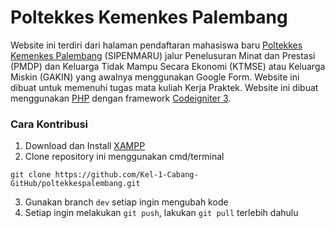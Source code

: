 # Poltekkes Kemenkes Palembang

Website ini terdiri dari halaman pendaftaran mahasiswa baru [Poltekkes Kemenkes Palembang](https://poltekkespalembang.ac.id/) (SIPENMARU) jalur Penelusuran Minat dan Prestasi (PMDP) dan Keluarga Tidak Mampu Secara Ekonomi (KTMSE) atau Keluarga Miskin (GAKIN) yang awalnya menggunakan Google Form. Website ini dibuat untuk memenuhi tugas mata kuliah Kerja Praktek. Website ini dibuat menggunakan [PHP](https://www.php.net/) dengan framework [Codeigniter 3](https://www.codeigniter.com/download).

### Cara Kontribusi
1. Download dan Install [XAMPP](https://www.apachefriends.org/download.html)
2. Clone repository ini menggunakan cmd/terminal
```
git clone https://github.com/Kel-1-Cabang-GitHub/poltekkespalembang.git
```
3. Gunakan branch `dev` setiap ingin mengubah kode
4. Setiap ingin melakukan `git push`, lakukan `git pull` terlebih dahulu